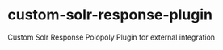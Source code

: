 custom-solr-response-plugin
===========================

Custom Solr Response Polopoly Plugin for external integration 
